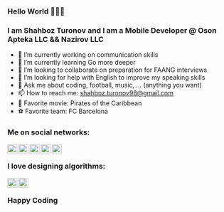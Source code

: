 ### Hello World 👋👋👋

### I am Shahboz Turonov and I am a Mobile Developer @ Oson Apteka LLC && Nazirov LLC

- 🔭 I’m currently working on communication skills
- 🌱 I’m currently learning Go more deeper
- 👯 I’m looking to collaborate on preparation for FAANG interviews
- 🤔 I’m looking for help with English to improve my speaking skills
- 💬 Ask me about coding, football, music, ... (anything you want) 
- 📫 How to reach me: shahboz.turonov98@gmail.com
- 🎥 Favorite movie: Pirates of the Caribbean
- ⚽️ Favorite team: FC Barcelona

### Me on social networks:

[twitter]: https://twitter.com/Shahboz1606
[linkedin]: https://www.linkedin.com/in/shahboz-turonov-51803518a
[instagram]: https://www.instagram.com/shahboz_turonov
[facebook]: https://www.facebook.com/shahboz.turonov.7
[telegram]: https://t.me/shahbozturonov

[<img align="left" alt="codeSTACKr | Twitter" width="22px" src="https://camo.githubusercontent.com/eacc870029bca30353239d9d629076ba4c18de75/68747470733a2f2f63646e2e6a7364656c6976722e6e65742f6e706d2f73696d706c652d69636f6e734076332f69636f6e732f747769747465722e737667" data-canonical-src="https://cdn.jsdelivr.net/npm/simple-icons@v3/icons/twitter.svg" style="max-width:100%;">][twitter]
[<img align="left" alt="codeSTACKr | LinkedIn" width="22px" src="https://camo.githubusercontent.com/b65faae8871ebbdb99790f2644ea7f3c89800b0c/68747470733a2f2f63646e2e6a7364656c6976722e6e65742f6e706d2f73696d706c652d69636f6e734076332f69636f6e732f6c696e6b6564696e2e737667" data-canonical-src="https://cdn.jsdelivr.net/npm/simple-icons@v3/icons/linkedin.svg" style="max-width:100%;">][linkedin]
[<img align="left" alt="codeSTACKr | Instagram" width="22px" src="https://camo.githubusercontent.com/8ea1156d8ac160172cbef7a54a19bad16a73ebe4/68747470733a2f2f63646e2e6a7364656c6976722e6e65742f6e706d2f73696d706c652d69636f6e734076332f69636f6e732f696e7374616772616d2e737667" src="https://cdn.jsdelivr.net/npm/simple-icons@v3/icons/instagram.svg" style="max-width:100%;">][instagram]
[<img align="left" alt="codeSTACKr | Instagram" width="22px"  src="https://cdn.jsdelivr.net/npm/simple-icons@v3/icons/facebook.svg" style="max-width:100%;">][facebook]
[<img align="left" alt="codeSTACKr | Instagram" width="22px"  src="https://cdn.jsdelivr.net/npm/simple-icons@v3/icons/telegram.svg" style="max-width:100%;">][telegram]

<br/>

### I love designing algorithms:

[algo]: https://algo.ubtuit.uz/users/shahbozturonov
[leetcode]: https://leetcode.com/ShahbozTuronov

[<img align="left" alt="codeSTACKr.com" width="22px" src="https://github.com/KOSSHOH/al_quran/blob/master/assets/icons/leetcode.svg" style="max-width:100%;">][leetcode]
[<img align="left" alt="codeSTACKr.com" width="22px" src="https://cdn.jsdelivr.net/npm/simple-icons@v3/icons/codeforces.svg" style="max-width:100%;">][algo]

<br/>


### Happy Coding
